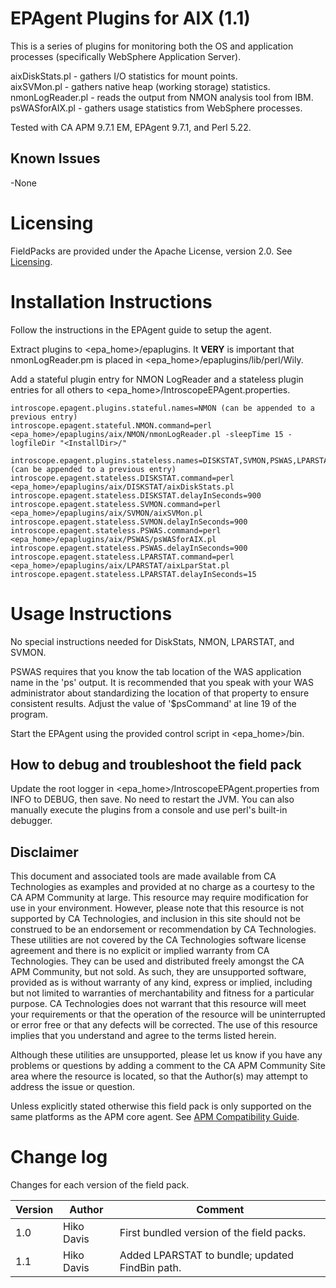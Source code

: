 # EPAgent Plugins for AIX (1.1)

This is a series of plugins for monitoring both the OS and application processes (specifically WebSphere Application Server).

aixDiskStats.pl - gathers I/O statistics for mount points.  
aixSVMon.pl - gathers native heap (working storage) statistics.  
nmonLogReader.pl - reads the output from NMON analysis tool from IBM.  
psWASforAIX.pl - gathers usage statistics from WebSphere processes.  

Tested with CA APM 9.7.1 EM, EPAgent 9.7.1, and Perl 5.22.

## Known Issues
-None

# Licensing
FieldPacks are provided under the Apache License, version 2.0. See [Licensing](https://www.apache.org/licenses/LICENSE-2.0).


# Installation Instructions

Follow the instructions in the EPAgent guide to setup the agent.

Extract plugins to <epa_home>/epaplugins.
It **VERY** is important that nmonLogReader.pm is placed in \<epa_home\>/epaplugins/lib/perl/Wily.

Add a stateful plugin entry for NMON LogReader and a stateless plugin entries for all others to \<epa_home\>/IntroscopeEPAgent.properties.

    introscope.epagent.plugins.stateful.names=NMON (can be appended to a previous entry)
    introscope.epagent.stateful.NMON.command=perl <epa_home>/epaplugins/aix/NMON/nmonLogReader.pl -sleepTime 15 -logfileDir "<InstallDir>/"

    introscope.epagent.plugins.stateless.names=DISKSTAT,SVMON,PSWAS,LPARSTAT (can be appended to a previous entry)
    introscope.epagent.stateless.DISKSTAT.command=perl <epa_home>/epaplugins/aix/DISKSTAT/aixDiskStats.pl
    introscope.epagent.stateless.DISKSTAT.delayInSeconds=900
    introscope.epagent.stateless.SVMON.command=perl <epa_home>/epaplugins/aix/SVMON/aixSVMon.pl
    introscope.epagent.stateless.SVMON.delayInSeconds=900
    introscope.epagent.stateless.PSWAS.command=perl <epa_home>/epaplugins/aix/PSWAS/psWASforAIX.pl
    introscope.epagent.stateless.PSWAS.delayInSeconds=900
    introscope.epagent.stateless.LPARSTAT.command=perl <epa_home>/epaplugins/aix/LPARSTAT/aixLparStat.pl
    introscope.epagent.stateless.LPARSTAT.delayInSeconds=15


# Usage Instructions
No special instructions needed for DiskStats, NMON, LPARSTAT, and SVMON.

PSWAS requires that you know the tab location of the WAS application name in the 'ps' output. It is recommended that you speak with your WAS administrator about standardizing the location of that property to ensure consistent results. Adjust the value of '$psCommand' at line 19 of the program.

Start the EPAgent using the provided control script in \<epa_home\>/bin.

## How to debug and troubleshoot the field pack
Update the root logger in \<epa_home\>/IntroscopeEPAgent.properties from INFO to DEBUG, then save. No need to restart the JVM.
You can also manually execute the plugins from a console and use perl's built-in debugger.

## Disclaimer
This document and associated tools are made available from CA Technologies as examples and provided at no charge as a courtesy to the CA APM Community at large. This resource may require modification for use in your environment. However, please note that this resource is not supported by CA Technologies, and inclusion in this site should not be construed to be an endorsement or recommendation by CA Technologies. These utilities are not covered by the CA Technologies software license agreement and there is no explicit or implied warranty from CA Technologies. They can be used and distributed freely amongst the CA APM Community, but not sold. As such, they are unsupported software, provided as is without warranty of any kind, express or implied, including but not limited to warranties of merchantability and fitness for a particular purpose. CA Technologies does not warrant that this resource will meet your requirements or that the operation of the resource will be uninterrupted or error free or that any defects will be corrected. The use of this resource implies that you understand and agree to the terms listed herein.

Although these utilities are unsupported, please let us know if you have any problems or questions by adding a comment to the CA APM Community Site area where the resource is located, so that the Author(s) may attempt to address the issue or question.

Unless explicitly stated otherwise this field pack is only supported on the same platforms as the APM core agent. See [APM Compatibility Guide](http://www.ca.com/us/support/ca-support-online/product-content/status/compatibility-matrix/application-performance-management-compatibility-guide.aspx).


# Change log
Changes for each version of the field pack.

Version | Author | Comment
--------|--------|--------
1.0 | Hiko Davis | First bundled version of the field packs.
1.1 | Hiko Davis | Added LPARSTAT to bundle; updated FindBin path.
